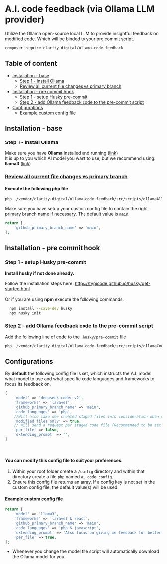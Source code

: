 # A.I. code feedback (via Ollama LLM provider)

Utilize the Ollama open-source local LLM to provide insightful feedback on modified code.
Which will be binded to your pre commit script.

```bash
composer require clarity-digital/ollama-code-feedback
```

## Table of content

- [Installation - base](#installation---base)
    - [Step 1 - install Ollama](#step-1---install-ollama)
    - [Review all current file changes vs primary branch](#review-all-current-file-changes-vs-primary-branch)
- [Installation - pre commit hook](#installation---pre-commit-hook)
    - [Step 1 - setup Husky pre-commit](#step-1---setup-husky-pre-commit)
    - [Step 2 - add Ollama feedback code to the pre-commit script](#step-2---add-ollama-feedback-code-to-the-pre-commit-script)
- [Configurations](#configurations)
    - [Example custom config file](#example-custom-config-file)

## Installation - base
### Step 1 - install Ollama
Make sure you have <b>Ollama</b> installed and running (<a href="https://ollama.com/download" target="_blank">link</a>)</br>
It is up to you which AI model you want to use, but we recommend using: </br>
<b>llama3</b> (<a href="https://ollama.com/library/llama3" target="_blank">link</a>)

### <u>Review all current file changes vs primary branch</u>
#### Execute the following php file
```bash
php ./vendor/clarity-digital/ollama-code-feedback/src/scripts/ollamaAllChangesCheck.php
```
Make sure you have setup your custom config file to contain the right primary branch name if necessary.
The default value is ```main```.
```php
return [
    'github_primary_branch_name' => 'main',
];
```

## Installation - pre commit hook
### Step 1 - setup Husky pre-commit
<b>Install husky if not done already.</b></br></br>
Follow the installation steps here:
https://typicode.github.io/husky/get-started.html
</br></br>Or if you are using <b>npm</b> execute the following commands:<br/>
```bash
  npm install --save-dev husky
  npx husky init
```

### Step 2 - add Ollama feedback code to the pre-commit script
Add the following line of code to the ```.husky/pre-commit``` file</br>
```php
php ./vendor/clarity-digital/ollama-code-feedback/src/scripts/ollamaCodeCheck.php
```
## Configurations
By <b>default</b> the following config file is set, which instructs the A.I. model what model to use and what specific code languages and frameworks to focus its feedback on.
```php
[
    'model' => 'deepseek-coder-v2',
    'frameworks' => 'laravel',
    'github_primary_branch_name' => 'main',
    'code_languages' => 'php',
    //Will also take new created staged files into consideration when set to false:
    'modified_files_only' => true, 
    // Will send a request per staged code file (Recommended to be set false)
    'per_file' => false,
    'extending_prompt' => '',
]
```

<br>

#### You can modify this config file to suit your preferences.
1. Within your root folder create a ```/config``` directory and within that directory create a file ```php``` named ```ai_code_config```.
2. Ensure this config file returns an array. If a config key is not set in the custom config file, the default value(s) will be used.
#### Example custom config file
```php
return [
    'model' => 'llama3',
    'frameworks' => 'laravel & react',
    'github_primary_branch_name' => 'main',
    'code_languages' => 'php & javascript',
    'extending_prompt' => 'Also focus on giving me feedback for better function naming',
    'per_file' => true,
];
```
* Whenever you change the model the script will automatically download the Ollama model for you.
